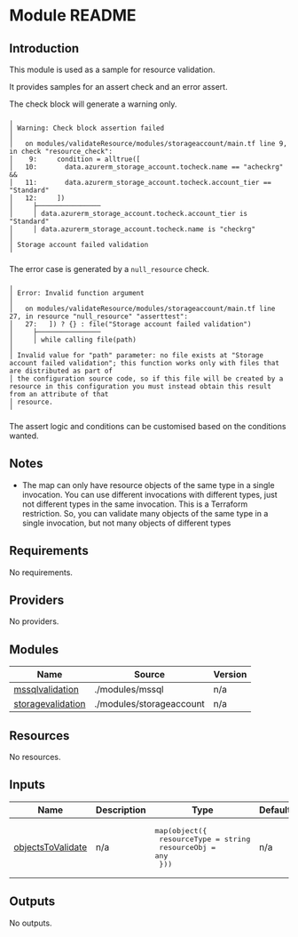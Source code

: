 # Module README

## Introduction

This module is used as a sample for resource validation.

It provides samples for an assert check and an error assert.

The check block will generate a warning only.

```
╷
│ Warning: Check block assertion failed
│ 
│   on modules/validateResource/modules/storageaccount/main.tf line 9, in check "resource_check":
│    9:     condition = alltrue([
│   10:       data.azurerm_storage_account.tocheck.name == "acheckrg" &&
│   11:       data.azurerm_storage_account.tocheck.account_tier == "Standard"
│   12:     ])
│     ├────────────────
│     │ data.azurerm_storage_account.tocheck.account_tier is "Standard"
│     │ data.azurerm_storage_account.tocheck.name is "checkrg"
│ 
│ Storage account failed validation
╵
```

The error case is generated by a `null_resource` check.

```
╷
│ Error: Invalid function argument
│ 
│   on modules/validateResource/modules/storageaccount/main.tf line 27, in resource "null_resource" "asserttest":
│   27:   ]) ? {} : file("Storage account failed validation")
│     ├────────────────
│     │ while calling file(path)
│ 
│ Invalid value for "path" parameter: no file exists at "Storage account failed validation"; this function works only with files that are distributed as part of
│ the configuration source code, so if this file will be created by a resource in this configuration you must instead obtain this result from an attribute of that
│ resource.
╵
```

The assert logic and conditions can be customised based on the conditions wanted.

## Notes
* The map can only have resource objects of the same type in a single invocation. You can use different invocations with different types, just not different types in the same invocation. This is a Terraform restriction. So, you can validate many objects of the same type in a single invocation, but not many objects of different types

## Requirements

No requirements.

## Providers

No providers.

## Modules

| Name | Source | Version |
|------|--------|---------|
| <a name="module_mssqlvalidation"></a> [mssqlvalidation](#module\_mssqlvalidation) | ./modules/mssql | n/a |
| <a name="module_storagevalidation"></a> [storagevalidation](#module\_storagevalidation) | ./modules/storageaccount | n/a |

## Resources

No resources.

## Inputs

| Name | Description | Type | Default | Required |
|------|-------------|------|---------|:--------:|
| <a name="input_objectsToValidate"></a> [objectsToValidate](#input\_objectsToValidate) | n/a | <pre>map(object({<br>    resourceType = string<br>    resourceObj  = any<br>  }))</pre> | n/a | yes |

## Outputs

No outputs.

